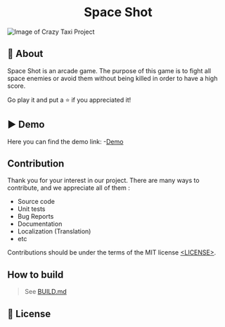 <h1 align="center">Space Shot</h1>



![Image of Crazy Taxi Project](assets/logo.png)



## 🎯 About



Space Shot is an arcade game. The purpose of this game is to fight all space enemies or avoid them without being killed in order to have a high score.


Go play it and put a ⭐️ if you appreciated it!




## ▶️ Demo
Here you can find the demo link:
-[Demo](CMakeFiles/demo_xUuneOQ0.mp4)



## Contribution



Thank you for your interest in our project. There are many ways to contribute,
and we appreciate all of them :



- Source code
- Unit tests
- Bug Reports
- Documentation
- Localization (Translation)
- etc



Contributions should be under the terms of the MIT license [&lt;LICENSE&gt;](LICENSE).



## How to build



> See [BUILD.md](BUILD.md)



## 📝 License




